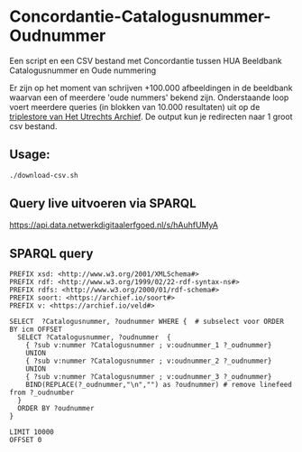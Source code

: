 # Concordantie-Catalogusnummer-Oudnummer
Een script en een CSV bestand met Concordantie tussen HUA Beeldbank Catalogusnummer en Oude nummering

Er zijn op het moment van schrijven +100.000 afbeeldingen in de beeldbank waarvan een of meerdere 'oude nummers' bekend zijn. Onderstaande loop voert meerdere queries (in blokken van 10.000 resultaten) uit op de [triplestore van Het Utrechts Archief](https://data.netwerkdigitaalerfgoed.nl/hetutrechtsarchief/mi2rdf/sparql/mi2rdf). De output kun je redirecten naar 1 groot csv bestand.

## Usage:
```bash
./download-csv.sh
```

## Query live uitvoeren via SPARQL
https://api.data.netwerkdigitaalerfgoed.nl/s/hAuhfUMyA

## SPARQL query
```sparql
PREFIX xsd: <http://www.w3.org/2001/XMLSchema#>
PREFIX rdf: <http://www.w3.org/1999/02/22-rdf-syntax-ns#>
PREFIX rdfs: <http://www.w3.org/2000/01/rdf-schema#>
PREFIX soort: <https://archief.io/soort#>
PREFIX v: <https://archief.io/veld#>

SELECT  ?Catalogusnummer, ?oudnummer WHERE {  # subselect voor ORDER BY icm OFFSET
  SELECT ?Catalogusnummer, ?oudnummer  {
    { ?sub v:nummer ?Catalogusnummer ; v:oudnummer_1 ?_oudnummer}
    UNION
    { ?sub v:nummer ?Catalogusnummer ; v:oudnummer_2 ?_oudnummer} 
    UNION
    { ?sub v:nummer ?Catalogusnummer ; v:oudnummer_3 ?_oudnummer}
    BIND(REPLACE(?_oudnummer,"\n","") as ?oudnummer) # remove linefeed from ?_oudnumber
  }
  ORDER BY ?oudnummer
}

LIMIT 10000
OFFSET 0
```
